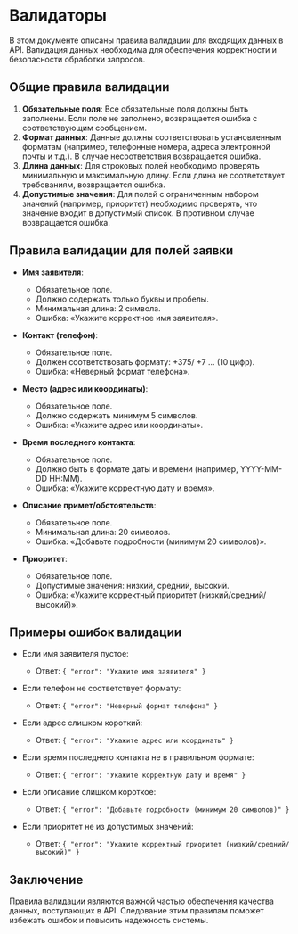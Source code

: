# Валидаторы

В этом документе описаны правила валидации для входящих данных в API. Валидация данных необходима для обеспечения корректности и безопасности обработки запросов.

## Общие правила валидации

1. **Обязательные поля**: Все обязательные поля должны быть заполнены. Если поле не заполнено, возвращается ошибка с соответствующим сообщением.
2. **Формат данных**: Данные должны соответствовать установленным форматам (например, телефонные номера, адреса электронной почты и т.д.). В случае несоответствия возвращается ошибка.
3. **Длина данных**: Для строковых полей необходимо проверять минимальную и максимальную длину. Если длина не соответствует требованиям, возвращается ошибка.
4. **Допустимые значения**: Для полей с ограниченным набором значений (например, приоритет) необходимо проверять, что значение входит в допустимый список. В противном случае возвращается ошибка.

## Правила валидации для полей заявки

- **Имя заявителя**:
  - Обязательное поле.
  - Должно содержать только буквы и пробелы.
  - Минимальная длина: 2 символа.
  - Ошибка: «Укажите корректное имя заявителя».

- **Контакт (телефон)**:
  - Обязательное поле.
  - Должен соответствовать формату: +375/ +7 ... (10 цифр).
  - Ошибка: «Неверный формат телефона».

- **Место (адрес или координаты)**:
  - Обязательное поле.
  - Должно содержать минимум 5 символов.
  - Ошибка: «Укажите адрес или координаты».

- **Время последнего контакта**:
  - Обязательное поле.
  - Должно быть в формате даты и времени (например, YYYY-MM-DD HH:MM).
  - Ошибка: «Укажите корректную дату и время».

- **Описание примет/обстоятельств**:
  - Обязательное поле.
  - Минимальная длина: 20 символов.
  - Ошибка: «Добавьте подробности (минимум 20 символов)».

- **Приоритет**:
  - Обязательное поле.
  - Допустимые значения: низкий, средний, высокий.
  - Ошибка: «Укажите корректный приоритет (низкий/средний/высокий)».

## Примеры ошибок валидации

- Если имя заявителя пустое: 
  - Ответ: `{ "error": "Укажите имя заявителя" }`
  
- Если телефон не соответствует формату:
  - Ответ: `{ "error": "Неверный формат телефона" }`
  
- Если адрес слишком короткий:
  - Ответ: `{ "error": "Укажите адрес или координаты" }`
  
- Если время последнего контакта не в правильном формате:
  - Ответ: `{ "error": "Укажите корректную дату и время" }`
  
- Если описание слишком короткое:
  - Ответ: `{ "error": "Добавьте подробности (минимум 20 символов)" }`
  
- Если приоритет не из допустимых значений:
  - Ответ: `{ "error": "Укажите корректный приоритет (низкий/средний/высокий)" }`

## Заключение

Правила валидации являются важной частью обеспечения качества данных, поступающих в API. Следование этим правилам поможет избежать ошибок и повысить надежность системы.